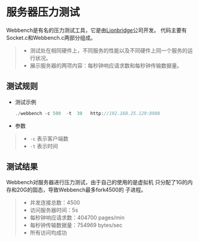

服务器压力测试
===============
Webbench是有名的压力测试工具，它是由[Lionbridge](http://www.lionbridge.com)公司开发。
代码主要有Socket.c和Webbench.c两部分组成。

> * 测试处在相同硬件上，不同服务的性能以及不同硬件上同一个服务的运行状况。
> * 展示服务器的两项内容：每秒钟响应请求数和每秒钟传输数据量。




测试规则
------------
* 测试示例

    ```C++
	./webbench -c 500  -t  30   http://192.168.25.129:8988
    ```
* 参数

> * `-c` 表示客户端数
> * `-t` 表示时间


测试结果
---------
Webbench对服务器进行压力测试，由于自己的使用的是虚拟机
只分配了1G的内存和20G的固态，导致Webbench最多fork4500的
子进程。
> * 并发连接总数：4500
> * 访问服务器时间：5s
> * 每秒钟响应请求数：404700 pages/min
> * 每秒钟传输数据量：754969 bytes/sec
> * 所有访问均成功